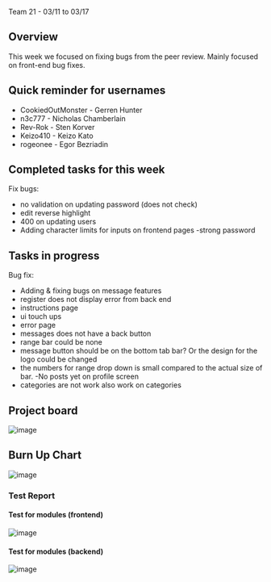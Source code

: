 Team 21 - 03/11 to 03/17

## Overview

This week we focused on fixing bugs from the peer review. 
Mainly focused on front-end bug fixes. 

## Quick reminder for usernames

* CookiedOutMonster - Gerren Hunter
* n3c777 - Nicholas Chamberlain
* Rev-Rok - Sten Korver
* Keizo410 - Keizo Kato
* rogeonee - Egor Bezriadin

## Completed tasks for this week
Fix bugs: 
- no validation on updating password (does not check)  
- edit reverse highlight
- 400 on updating users 
- Adding character limits for inputs on frontend pages
-strong password

## Tasks in progress

Bug fix: 
- Adding & fixing bugs on message features
- register does not display error from back end 
- instructions page 
- ui touch ups
- error page
- messages does not have a back button 
- range bar could be none 
- message button should be on the bottom tab bar? Or the design for the logo could be changed 
- the numbers for range drop down is small compared to the actual size of bar. 
-No posts yet on profile screen 
- categories are not work also work on categories 


## Project board

![image](https://github.com/COSC-499-W2023/year-long-project-team-21/assets/90278067/08f70b98-0536-4609-92b1-6e57e32093fa)

## Burn Up Chart
![image](https://github.com/COSC-499-W2023/year-long-project-team-21/assets/90278067/d03774fd-7bc1-4692-9d58-3e1de5ed7ade)


### Test Report

#### Test for modules (frontend)
![image](https://github.com/COSC-499-W2023/year-long-project-team-21/assets/90278067/12ca80b1-90c6-4999-88ee-24905929f7ed)

#### Test for modules (backend)
![image](https://github.com/COSC-499-W2023/year-long-project-team-21/assets/112997109/3f479cf7-3548-462f-bbfc-ebfe76eeaa1c)
